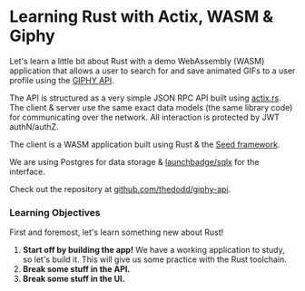 Learning Rust with Actix, WASM & Giphy
======================================
Let's learn a little bit about Rust with a demo WebAssembly (WASM) application that allows a user to search for and save animated GIFs to a user profile using the [GIPHY API](https://developers.giphy.com/docs/).

The API is structured as a very simple JSON RPC API built using [actix.rs](https://actix.rs/). The client & server use the same exact data models (the same library code) for communicating over the network. All interaction is protected by JWT authN/authZ.

The client is a WASM application built using Rust & the [Seed framework](https://seed-rs.org).

We are using Postgres for data storage & [launchbadge/sqlx](https://github.com/launchbadge/sqlx) for the interface.

Check out the repository at [github.com/thedodd/giphy-api](https://github.com/thedodd/giphy-api/).

### Learning Objectives
First and foremost, let's learn something new about Rust!

1. **Start off by building the app!** We have a working application to study, so let's build it. This will give us some practice with the Rust toolchain.
2. **Break some stuff in the API.**
3. **Break some stuff in the UI.**
